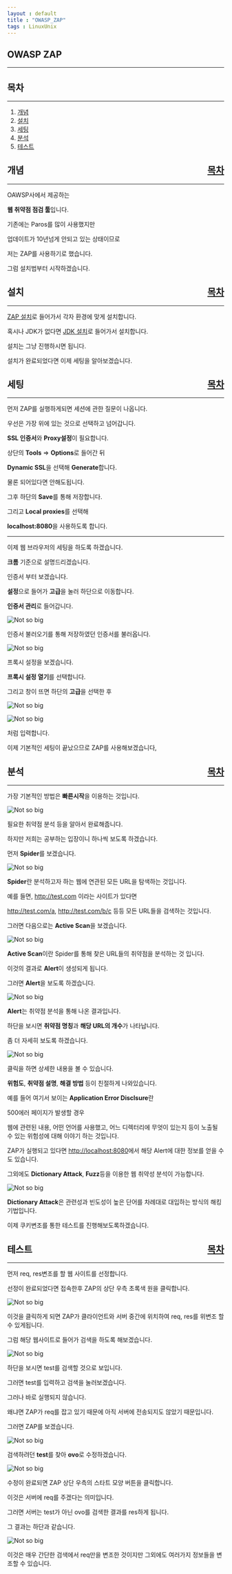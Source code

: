 ```yaml
---
layout : default
title : "OWASP_ZAP"
tags : LinuxUnix
---
```


## OWASP ZAP

---

<div id="index">
<h2>목차</h2>
</div>

---

1. [개념](#intro)
2. [설치](#install)
3. [세팅](#setting)
4. [분석](#analyze)
5. [테스트](#test)


<div id="intro">
<h2>개념<div style="float:right"><a href="#index">목차</a></div></h2>
</div>

---

OAWSP사에서 제공하는

**웹 취약점 점검 툴**입니다.

기존에는 Paros를 많이 사용했지만

업데이트가 10년넘게 안되고 있는 상태이므로

저는 ZAP를 사용하기로 했습니다.

그럼 설치법부터 시작하겠습니다.

<div id="install">
<h2>설치<div style="float:right"><a href="#index">목차</a></div></h2>
</div>

---

[ZAP 설치](https://github.com/zaproxy/zaproxy/wiki/Downloads)로 들어가서 각자 환경에 맞게 설치합니다.

혹시나 JDK가 없다면 [JDK 설치](http://www.oracle.com/technetwork/java/javase/downloads/jdk10-downloads-4416644.html)로 들어가서 설치합니다.

설치는 그냥 진행하시면 됩니다.

설치가 완료되었다면 이제 세팅을 알아보겠습니다.

<div id="setting">
<h2>세팅<div style="float:right"><a href="#index">목차</a></div></h2>
</div>

---

먼저 ZAP를 실행하게되면 세션에 관한 질문이 나옵니다.

우선은 가장 위에 있는 것으로 선택하고 넘어갑니다.

**SSL 인증서**와 **Proxy설정**이 필요합니다.

상단의 **Tools** => **Options**로 들어간 뒤

**Dynamic SSL**을 선택해 **Generate**합니다.

물론 되어있다면 안해도됩니다.

그후 하단의 **Save**를 통해 저장합니다.

그리고 **Local proxies**를 선택해

**localhost:8080**을 사용하도록 합니다.

---

이제 웹 브라우저의 세팅을 하도록 하겠습니다.

**크롬** 기준으로 설명드리겠습니다.

인증서 부터 보겠습니다.

**설정**으로 들어가 **고급**을 눌러 하단으로 이동합니다.

**인증서 관리**로 들어갑니다.

![Not so big](../assets/img/ZAP/ssl.png)

인증서 불러오기를 통해 저장하였던 인증서를 불러옵니다.

![Not so big](../assets/img/ZAP/ssl_zed.png)

프록시 설정을 보겠습니다.

**프록시 설정 열기**를 선택합니다.

그리고 창이 뜨면 하단의 **고급**을 선택한 후

![Not so big](../assets/img/ZAP/proxy.png)

![Not so big](../assets/img/ZAP/localhost8080_2.png)

처럼 입력합니다.

이제 기본적인 세팅이 끝났으므로 ZAP를 사용해보겠습니다,

<div id="analyze">
<h2>분석<div style="float:right"><a href="#index">목차</a></div></h2>
</div>

---

가장 기본적인 방법은 **빠른시작**을 이용하는 것입니다.

![Not so big](../assets/img/ZAP/quickstart.png)

필요한 취약점 분석 등을 알아서 완료해줍니다.

하지만 저희는 공부하는 입장이니 하나씩 보도록 하겠습니다.

먼저 **Spider**를 보겠습니다.

![Not so big](../assets/img/ZAP/spider.png)

**Spider**란 분석하고자 하는 웹에 연관된 모든 URL을 탐색하는 것입니다.

예를 들면, http://test.com 이라는 사이트가 있다면

http://test.com/a, http://test.com/b/c 등등 모든 URL들을 검색하는 것입니다.

그러면 다음으로는 **Active Scan**을 보겠습니다.

![Not so big](../assets/img/ZAP/activescan.png)

**Active Scan**이란 Spider를 통해 찾은 URL들의 취약점을 분석하는 것 입니다.

이것의 결과로 **Alert**이 생성되게 됩니다.

그러면 **Alert**을 보도록 하겠습니다.

![Not so big](../assets/img/ZAP/alert.png)

**Alert**는 취약점 분석을 통해 나온 결과입니다.

하단을 보시면 **취약점 명칭**과 **해당 URL의 개수**가 나타납니다.

좀 더 자세히 보도록 하겠습니다.

![Not so big](../assets/img/ZAP/alert2.png)

클릭을 하면 상세한 내용을 볼 수 있습니다.

**위험도**, **취약점 설명**, **해결 방법** 등이 친절하게 나와있습니다.

예를 들어 여기서 보이는 **Application Error Disclsure**란

500에러 페이지가 발생할 경우

웹에 관련된 내용, 어떤 언어를 사용했고, 어느 디렉터리에 무엇이 있는지 등이 노출될 수 있는 위험성에 대해 이야기 하는 것입니다.

ZAP가 실행되고 있다면 [http://localhost:8080](http://localhost:8080)에서 해당 Alert에 대한 정보를 얻을 수도 있습니다.

그외에도 **Dictionary Attack**, **Fuzz**등을 이용한 웹 취약성 분석이 가능합니다.

![Not so big](../assets/img/ZAP/dictionaryattack.png)

**Dictionary Attack**은 관련성과 빈도성이 높은 단어를 차례대로 대입하는 방식의 해킹 기법입니다.

이제 쿠키변조를 통한 테스트를 진행해보도록하겠습니다.

<div id="test">
<h2>테스트<div style="float:right"><a href="#index">목차</a></div></h2>
</div>

---

먼저 req, res변조를 할 웹 사이트를 선정합니다.

선정이 완료되었다면 접속한후 ZAP의 상단 우측 초록색 원을 클릭합니다.

![Not so big](../assets/img/ZAP/cookie.png)

이것을 클릭하게 되면 ZAP가 클라이언트와 서버 중간에 위치하여 req, res를 위변조 할 수 있게됩니다.

그럼 해당 웹사이트로 들어가 검색을 하도록 해보겠습니다.

![Not so big](../assets/img/ZAP/search.png)

하단을 보시면 test를 검색할 것으로 보입니다.

그러면 test를 입력하고 검색을 눌러보겠습니다.

그러나 바로 실행되지 않습니다.

왜냐면 ZAP가 req를 잡고 있기 때문에 아직 서버에 전송되지도 않았기 때문입니다.

그러면 ZAP를 보겠습니다.

![Not so big](../assets/img/ZAP/break.png)

검색하려던 **test**를 찾아 **ovo**로 수정하겠습니다.

![Not so big](../assets/img/ZAP/newsearch.png)

수정이 완료되면 ZAP 상단 우측의 스타트 모양 버튼을 클릭합니다.

이것은 서버에 req를 주겠다는 의미입니다.

그러면 서버는 test가 아닌 ovo를 검색한 결과를 res하게 됩니다.

그 결과는 하단과 같습니다.

![Not so big](../assets/img/ZAP/newsearch_result.png)

이것은 매우 간단한 검색에서 req만을 변조한 것이지만 그외에도 여러가지 정보들을 변조할 수 있습니다.